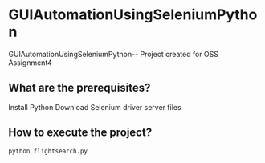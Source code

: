 # GUIAutomationUsingSeleniumPython
GUIAutomationUsingSeleniumPython-- Project created for OSS Assignment4

## What are the prerequisites?
Install Python
Download Selenium driver server files

## How to execute the project?
`python flightsearch.py`

